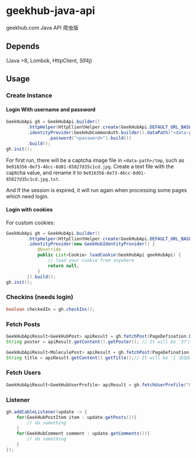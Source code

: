 # geekhub-java-api
geekhub.com Java API 爬虫版

## Depends

(Java >8, Lombok, HttpClient, Slf4j)

## Usage

### Create Instance

#### Login With username and password
```java
GeekHubApi gh = GeekHubApi.builder()
		.httpHelper(HttpClientHelper.create(GeekHubApi.DEFAULT_URL_BASE, GeekHubApi.USER_AGENT))
		.identityProvider(GeekHubCommonAuth.builder().dataPath("<data-path>").username("<username>")
				.password("<password>").build())
		.build();
gh.init();
```
For first run, there will be a captcha image file in `<data-path>/tmp`, such as `9e916356-0e73-46cc-8d01-85827d35c1cd.jpg`. 
Create a text file with the captcha value, and rename it to `9e916356-0e73-46cc-8d01-85827d35c1cd.jpg.txt`.

And If the session is expired, it will run again when processing some pages which need login.  

#### Login with cookies

For custom cookies:
```java
GeekHubApi gh = GeekHubApi.builder()
		.httpHelper(HttpClientHelper.create(GeekHubApi.DEFAULT_URL_BASE, GeekHubApi.USER_AGENT))
		.identityProvider(new GeekHubIdentityProvider() {
			@Override
			public List<Cookie> loadCookie(GeekHubApi geekHubApi) {
				// load your cookie from anywhere
				return null;
			}
		}).build();
gh.init();
```
### Checkins (needs login)

```java
boolean checkedIn = gh.checkIns();
```

### Fetch Posts

```java
GeekHubApiResult<GeekHubPost> apiResult = gh.fetchPost(PageDefination.DEFAULT_POST, "2296");
String poster = apiResult.getContent().getPoster();	// It will be '37丫37'
```
```java
GeekHubApiResult<MoleculePost> apiResult = gh.fetchPost(PageDefination.MOLECULE, "1");
String title = apiResult.getContent().getTitle();// It will be '{ 活动队列，暂未开始 } GeekHub Launch！抢到楼层，这一箱 AirPods 2 就是你的了。'
```

### Fetch Users

```java
GeekHubApiResult<GeekHubUserProfile> apiResult = gh.fetchUserProfile("GM");
```

### Listener

```java
gh.addCableListener(update -> {
	for(GeekHubPostItem item : update.getPosts()){
		// do something
	}
	for(GeekHubComment comment : update.getComments()){
		// do something
	}
});
```